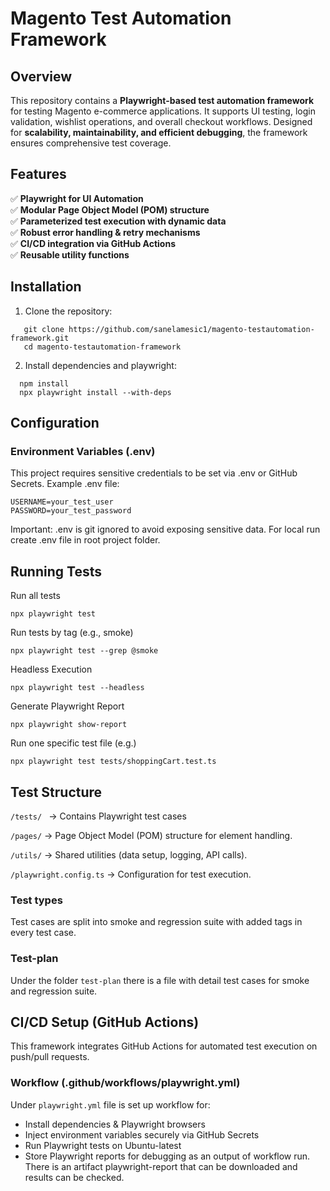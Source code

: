 # Magento Test Automation Framework

## Overview
This repository contains a **Playwright-based test automation framework** for testing Magento e-commerce applications. It supports UI testing, login validation, wishlist operations, and overall checkout workflows. Designed for **scalability, maintainability, and efficient debugging**, the framework ensures comprehensive test coverage.

## Features
✅ **Playwright for UI Automation**  
✅ **Modular Page Object Model (POM) structure**  
✅ **Parameterized test execution with dynamic data**  
✅ **Robust error handling & retry mechanisms**  
✅ **CI/CD integration via GitHub Actions**  
✅ **Reusable utility functions**  

## Installation
1. Clone the repository:
```
   git clone https://github.com/sanelamesic1/magento-testautomation-framework.git
   cd magento-testautomation-framework
```
2. Install dependencies and playwright:
```
  npm install
  npx playwright install --with-deps
```

## Configuration
### Environment Variables (.env)
This project requires sensitive credentials to be set via .env or GitHub Secrets. Example .env file:

```
USERNAME=your_test_user
PASSWORD=your_test_password
```
Important: .env is git ignored to avoid exposing sensitive data. For local run create .env file in root project folder.

## Running Tests
Run all tests
```
npx playwright test
```

Run tests by tag (e.g., smoke)
```
npx playwright test --grep @smoke
```

Headless Execution
```
npx playwright test --headless
```

Generate Playwright Report
```
npx playwright show-report
```
Run one specific test file (e.g.)
```
npx playwright test tests/shoppingCart.test.ts
```

## Test Structure
```/tests/ ``` → Contains Playwright test cases

```/pages/``` → Page Object Model (POM) structure for element handling.

```/utils/``` → Shared utilities (data setup, logging, API calls).

```/playwright.config.ts``` → Configuration for test execution.

### Test types
Test cases are split into smoke and regression suite with added tags in every test case.

### Test-plan
Under the folder ```test-plan``` there is a file with detail test cases for smoke and regression suite. 

## CI/CD Setup (GitHub Actions)
This framework integrates GitHub Actions for automated test execution on push/pull requests.

### Workflow (.github/workflows/playwright.yml)

Under ```playwright.yml``` file is set up workflow for:
- Install dependencies & Playwright browsers
- Inject environment variables securely via GitHub Secrets
- Run Playwright tests on Ubuntu-latest
- Store Playwright reports for debugging as an output of workflow run. There is an artifact playwright-report that can be downloaded and results can be checked.


